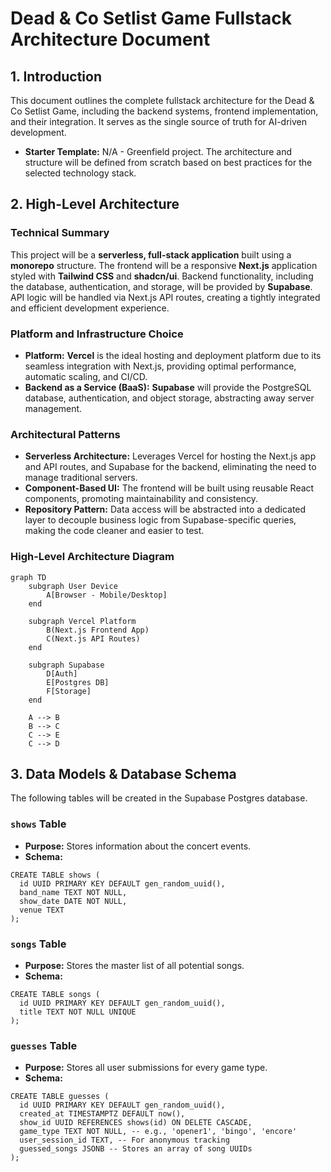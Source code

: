 # Dead & Co Setlist Game Fullstack Architecture Document

## 1. Introduction

This document outlines the complete fullstack architecture for the Dead & Co Setlist Game, including the backend systems, frontend implementation, and their integration. It serves as the single source of truth for AI-driven development.

- **Starter Template:** N/A - Greenfield project. The architecture and structure will be defined from scratch based on best practices for the selected technology stack.

## 2. High-Level Architecture

### Technical Summary

This project will be a **serverless, full-stack application** built using a **monorepo** structure. The frontend will be a responsive **Next.js** application styled with **Tailwind CSS** and **shadcn/ui**. Backend functionality, including the database, authentication, and storage, will be provided by **Supabase**. API logic will be handled via Next.js API routes, creating a tightly integrated and efficient development experience.

### Platform and Infrastructure Choice

- **Platform:** **Vercel** is the ideal hosting and deployment platform due to its seamless integration with Next.js, providing optimal performance, automatic scaling, and CI/CD.
- **Backend as a Service (BaaS):** **Supabase** will provide the PostgreSQL database, authentication, and object storage, abstracting away server management.

### Architectural Patterns

- **Serverless Architecture:** Leverages Vercel for hosting the Next.js app and API routes, and Supabase for the backend, eliminating the need to manage traditional servers.
- **Component-Based UI:** The frontend will be built using reusable React components, promoting maintainability and consistency.
- **Repository Pattern:** Data access will be abstracted into a dedicated layer to decouple business logic from Supabase-specific queries, making the code cleaner and easier to test.

### High-Level Architecture Diagram

```
graph TD
    subgraph User Device
        A[Browser - Mobile/Desktop]
    end

    subgraph Vercel Platform
        B(Next.js Frontend App)
        C(Next.js API Routes)
    end

    subgraph Supabase
        D[Auth]
        E[Postgres DB]
        F[Storage]
    end

    A --> B
    B --> C
    C --> E
    C --> D
```

## 3. Data Models & Database Schema

The following tables will be created in the Supabase Postgres database.

### `shows` Table

- **Purpose:** Stores information about the concert events.
- **Schema:**

```
CREATE TABLE shows (
  id UUID PRIMARY KEY DEFAULT gen_random_uuid(),
  band_name TEXT NOT NULL,
  show_date DATE NOT NULL,
  venue TEXT
);
```

### `songs` Table

- **Purpose:** Stores the master list of all potential songs.
- **Schema:**

```
CREATE TABLE songs (
  id UUID PRIMARY KEY DEFAULT gen_random_uuid(),
  title TEXT NOT NULL UNIQUE
);
```


### `guesses` Table

- **Purpose:** Stores all user submissions for every game type.
- **Schema:**

```
CREATE TABLE guesses (
  id UUID PRIMARY KEY DEFAULT gen_random_uuid(),
  created_at TIMESTAMPTZ DEFAULT now(),
  show_id UUID REFERENCES shows(id) ON DELETE CASCADE,
  game_type TEXT NOT NULL, -- e.g., 'opener1', 'bingo', 'encore'
  user_session_id TEXT, -- For anonymous tracking
  guessed_songs JSONB -- Stores an array of song UUIDs
);
```